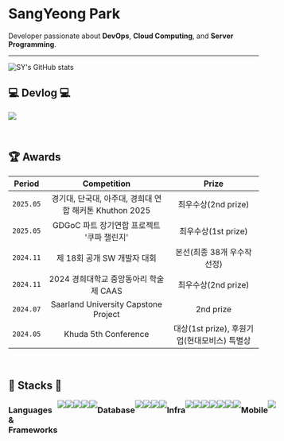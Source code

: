# SangYeong Park


Developer passionate about **DevOps**, **Cloud Computing**, and **Server Programming**.

 ---


<div>
 
![SY's GitHub stats](https://github-readme-stats.vercel.app/api?username=Imsyp&show_icons=true&theme=radical)
</div>

##  💻 Devlog 💻
<a href="https://sypdevlog.tistory.com/" target="_blank"><img src="https://img.shields.io/badge/Blog-ffffff?style=for-the-badge&logo=tistory&logoColor=000000"/></a>

</div><br>

## 🏆 Awards

| Period | Competition | Prize |
|-------|:--------:|:---------:|
| `2025.05` | 경기대, 단국대, 아주대, 경희대 연합 해커톤 Khuthon 2025 | 최우수상(2nd prize)  |
| `2025.05` | GDGoC 파트 장기연합 프로젝트 '쿠파 챌린지' | 최우수상(1st prize)  |
| `2024.11` | 제 18회 공개 SW 개발자 대회 | 본선(최종 38개 우수작 선정) |
| `2024.11` | 2024 경희대학교 중앙동아리 학술제 CAAS  | 최우수상(2nd prize) |
| `2024.07` | Saarland University Capstone Project | 2nd prize  |
| `2024.05` | Khuda 5th Conference | 대상(1st prize), 후원기업(현대모비스) 특별상  |


</div><br>
    
## 🔨 Stacks 🔨
<div style="display:flex; flex-direction:row;">
    <h3 align="left" style="margin-top: 10px"> Languages & Frameworks </h3>
    <img src="https://img.shields.io/badge/C++-00599C?style=for-the-badge&logo=C%2B%2B&logoColor=white">
<img src="https://img.shields.io/badge/Python-3670A0?style=for-the-badge&logo=Python&logoColor=white">
<img src="https://img.shields.io/badge/Go-00ADD8?style=for-the-badge&logo=Go&logoColor=white">
<img src="https://img.shields.io/badge/Java-%23ED8B00.svg?style=for-the-badge&logo=openjdk&logoColor=white">
<img src="https://img.shields.io/badge/Spring%20Boot-6DB33F?style=for-the-badge&logo=springboot&logoColor=white">
    <br>
    <h3 align="left" style="margin-top: 10px"> Database </h3>
    <img src="https://img.shields.io/badge/MongoDB-47A248?style=for-the-badge&logo=mongodb&logoColor=white">
    <img src="https://img.shields.io/badge/MySQL-4479A1?style=for-the-badge&logo=mysql&logoColor=white">
<img src="https://img.shields.io/badge/PostgreSQL-4169E1?style=for-the-badge&logo=postgresql&logoColor=white">
<img src="https://img.shields.io/badge/Redis-DC382D?style=for-the-badge&logo=redis&logoColor=white">
    <br>
    <h3 align="left" style="margin-top: 10px"> Infra </h3>
    <img src="https://img.shields.io/badge/AWS-232F3E?style=for-the-badge&logo=amazonwebservices&logoColor=white">
    <img src="https://img.shields.io/badge/GCP-4285F4?style=for-the-badge&logo=googlecloud&logoColor=white">
<img src="https://img.shields.io/badge/Git-F05032?style=for-the-badge&logo=git&logoColor=white">
<img src="https://img.shields.io/badge/Docker-2496ED?style=for-the-badge&logo=docker&logoColor=white">
<img src="https://img.shields.io/badge/Docker%20Compose-2496ED?style=for-the-badge&logo=docker&logoColor=white">
 <br>
<img src="https://img.shields.io/badge/Kubernetes-326CE5?style=for-the-badge&logo=kubernetes&logoColor=white"> 
    <img src="https://img.shields.io/badge/Terraform-844FBA?style=for-the-badge&logo=terraform&logoColor=white"> 
    
 <h3 align="left" style="margin-top: 10px"> Mobile </h3>
  <img src="https://img.shields.io/badge/Flutter-02569B?style=for-the-badge&logo=flutter&logoColor=white">
</div>

</div>
